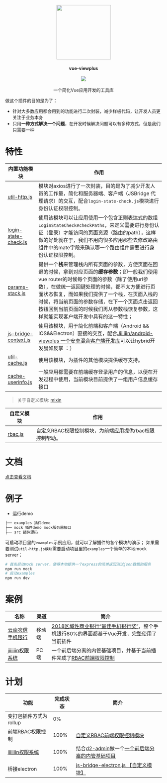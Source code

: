 <p align="center">
  <a href="https://github.com/Jiiiiiin/vue-viewplus">
    <img src="https://ws3.sinaimg.cn/large/006tNbRwgy1fwq8xk9nh9j305k05kdfs.jpg" width="175">
  </a>
</p>
<h4 align="center">vue-viewplus <br> <br> <img src="https://img.shields.io/badge/npm-0.9.12-orange.svg"/></h4>
<p align="center">一个简化Vue应用开发的工具库</p>

做这个插件的目的是为了：

+ 针对大多数应用都会用到的功能进行二次封装，减少样板代码，让开发人员更关注于业务本身
+ 只用**一种方式解决一个问题**，在开发时候解决问题可以有多种方式，但是我们只需要一种

# 特性
| 内置功能模块                                                 | 作用                                                         |
| ------------------------------------------------------------ | ------------------------------------------------------------ |
| [util-http.js](http://jiiiiiin.cn/vue-viewplus/#/util-http)  | 模块对axios进行了一次封装，目的是为了减少开发人员的工作量，简化和服务器端、客户端（JSBridge 代理请求）的交互，配合`login-state-check.js`模块进行身份认证权限控制。 |
| [login-state-check.js](http://jiiiiiin.cn/vue-viewplus/#/login-state-check) | 使用该模块可以让应用使用一个包含正则表达式的数组`LoginStateCheck#checkPaths`，来定义需要进行身份认证（登录）才能访问的页面资源（路由的path），这样做的好处就在于，我们不用向很多应用那些去修改路由组件中的mate字段来确认哪一个路由组件需要进行身份认证权限控制。 |
| [params-stack.js](http://jiiiiiin.cn/vue-viewplus/#/params-stack) | 提供一个**栈**来管理栈内所有页面的参数，方便页面在回退的时候，拿到对应页面的**缓存参数**；即一般我们使用vue router的时候每个页面的参数（除了使用url参数），在做统一返回键处理的时候，都不太方便进行页面状态恢复，而如果我们提供了一个栈，在页面入栈的时候，将当前页面的参数存储，在下一个页面点击返回按钮回到当前页面的时候我们再从参数栈恢复参数，这样就能实现客户端开发中具有的这一特性； |
| [js-bridge-context.js](http://jiiiiiin.cn/vue-viewplus/#/js-bridge-context) | 使用该模块，用于简化前端和客户端（Android && IOS&&Electron）直接的交互，配合[Jiiiiiin/android-viewplus 一个安卓混合客户端开发库](https://github.com/Jiiiiiin/android-viewplus)可以让hybrid开发易如反掌 ：） |
| [util-cache.js](http://jiiiiiin.cn/vue-viewplus/#/util-cache) | 使用该模块，为插件的其他模块提供缓存支持。                   |
| [cache-userinfo.js](http://jiiiiiin.cn/vue-viewplus/#/cache-userinfo) | 一般应用都需要在前端缓存登录用户的信息，以便在开发过程中使用，当前模块目前提供了一组用户信息缓存接口 |



> 关于自定义模块: [mixin](http://jiiiiiin.cn/vue-viewplus/#/global_api?id=mixin-)

| 自定义模块                                        | 作用                                                     |
| ------------------------------------------------- | -------------------------------------------------------- |
| [rbac.js](http://jiiiiiin.cn/vue-viewplus/#/rbac) | 自定义RBAC权限控制模块，为前端应用提供rbac权限控制帮助。 |




# 文档
[点击查看文档](http://jiiiiiin.cn/vue-viewplus/)

# 例子

+ 运行demo

```bash
├── examples 插件demo
├── mock 插件demo mock服务器接口
├── src 插件源码
```

可启动项目里的`examples`示例应用，就可以了解插件的各个模块的演示；
如果需要测试`util-http.js模块`需要启动项目里的`examples`一个简单的本地mock server；

```bash
# 首先启动mock server，使得本地提供一个express的简单返回测试json数据的服务
npm run mock
# 启动examples
npm run dev
```


# 案例

| 名称 | 渠道 | 简介 |
| ------ | ------ | ------ |
| [云南农信手机银行](http://sj.qq.com/myapp/detail.htm?apkName=com.csii.mobilebank) | 移动端 | [2018区域性商业银行“最佳手机银行奖”](https://mp.weixin.qq.com/s/n0QMYGBSdatmkXTfS9p6HA)，整个手机银行80%的界面都基于Vue开发，完整使用了当前插件 |
| [jiiiiiin权限系统](https://github.com/Jiiiiiin/jiiiiiin-security) | PC端 | 一个前后端分离的内管基础项目，并基于当前插件完成了[RBAC前端权限控制](https://github.com/Jiiiiiin/jiiiiiin-security/blob/master/jiiiiiin-client-manager/src/plugin/vue-viewplus/rbac.js#L124) |



# 计划
| 功能 | 完成状态 | 简介 |
| ------ | ------ | ------ |
| 变打包插件方式为rollup | 0% | |
| 前端RBAC权限控制 | 100% | [自定义RBAC前端权限控制模块](https://github.com/Jiiiiiin/jiiiiiin-security/blob/master/jiiiiiin-client-manager/src/plugin/vue-viewplus/rbac.js#L124) |
| [jiiiiiin权限系统](https://github.com/Jiiiiiin/jiiiiiin-security) | 100% | 结合[d2-admin](https://gi]thub.com/d2-projects/d2-admin)做一个[一个前后端分离的内管基础项目](https://github.com/Jiiiiiin/jiiiiiin-security) |
| 桥接electron | 100% | [js-bridge-electron.js 【自定义模块】]() |



